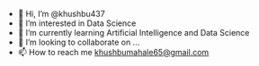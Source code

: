 - 👋 Hi, I’m @khushbu437
- 👀 I’m interested in  Data Science
- 🌱 I’m currently learning Artificial Intelligence and Data Science
- 💞️ I’m looking to collaborate on ...
- 📫 How to reach me khushbumahale65@gmail.com

<!---
khushbu437/khushbu437 is a ✨ special ✨ repository because its `README.md` (this file) appears on your GitHub profile.
You can click the Preview link to take a look at your changes.
--->

